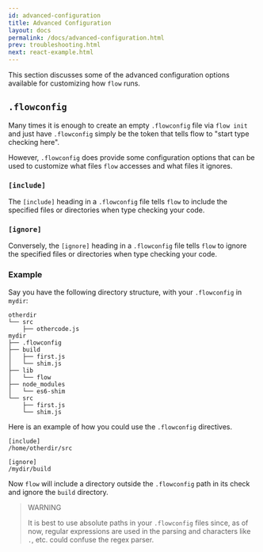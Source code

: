 ```yaml
---
id: advanced-configuration
title: Advanced Configuration
layout: docs
permalink: /docs/advanced-configuration.html
prev: troubleshooting.html
next: react-example.html
---
```


This section discusses some of the advanced configuration options available 
for customizing how `flow` runs.

## `.flowconfig`

Many times it is enough to create an empty `.flowconfig` file via `flow init` 
and just have `.flowconfig` simply be the token that tells flow to "start type 
checking here".

However, `.flowconfig` does provide some configuration options that can be 
used to customize what files `flow` accesses and what files it ignores.

### `[include]`

The `[include]` heading in a `.flowconfig` file tells `flow` to include the 
specified files or directories when type checking your code.

### `[ignore]`

Conversely, the `[ignore]` heading in a `.flowconfig` file tells `flow` to ignore the specified files or directories when type checking your code.

### Example

Say you have the following directory structure, with your `.flowconfig` in 
`mydir`:

```bbcode
otherdir
└── src
    ├── othercode.js 
mydir
├── .flowconfig
├── build
│   ├── first.js
│   └── shim.js
├── lib
│   └── flow
├── node_modules
│   └── es6-shim
└── src
    ├── first.js
    └── shim.js
```

Here is an example of how you could use the `.flowconfig` directives. 

```bbcode
[include]
/home/otherdir/src

[ignore]
/mydir/build
```

Now `flow` will include a directory outside the `.flowconfig` path in its 
check and ignore the `build` directory.

> WARNING
> 
> It is best to use absolute paths in your `.flowconfig` files since, as of 
> now, regular expressions are used in the parsing and characters like `.`, 
> etc. could confuse the regex parser.

